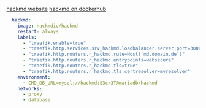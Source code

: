 [hackmd website](https://hackmd.io/)
[hackmd on dockerhub](https://hub.docker.com/r/hackmdio/hackmd/)  
```yaml
  hackmd:
    image: hackmdio/hackmd
    restart: always
    labels:
      - "traefik.enable=true"
      - "traefik.http.services.srv_hackmd.loadbalancer.server.port=3000"
      - "traefik.http.routers.r_hackmd.rule=Host(`md.domain.de`)"
      - "traefik.http.routers.r_hackmd.entrypoints=websecure"
      - "traefik.http.routers.r_hackmd.tls=true"
      - "traefik.http.routers.r_hackmd.tls.certresolver=myresolver"
    environment:
      - CMD_DB_URL=mysql://hackmd:S3cr3T@mariadb/hackmd
    networks:
      - proxy
      - database
```

